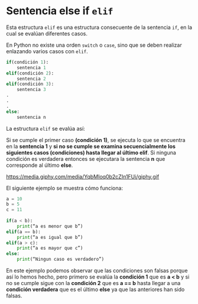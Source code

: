 # Sentencia else if `elif`
Esta estructura `elif` es una estructura consecuente de la sentencia  `if`, en la cual se evalúan diferentes casos.

En Python no existe una orden `switch` o `case`, sino que se deben realizar enlazando varios casos con `elif`.

```python
if(condición 1):
	sentencia 1
elif(condición 2):
	sentencia 2
elif(condición 3):
	sentencia 3
.
.
.
else:
	sentencia n
```
La estructura `elif` se evalúa así: 

Si se cumple el primer caso **(condición 1)**, se ejecuta lo que se encuentra en la **sentencia 1** y **si no se cumple se examina secuencialmente los siguientes casos (condiciones) hasta llegar al último elif**. Si ninguna condición es verdadera entonces se ejecutara la sentencia **n** que corresponde al último **else**. 

https://media.giphy.com/media/YqbMIoq0b2cZIn1FUi/giphy.gif																																							


El siguiente ejemplo se muestra cómo funciona:

```python
a = 10
b = 5
c = 11
 
if(a < b):
	print(“a es menor que b”)
elif(a == b):
	print(“a es igual que b”)
elif(a > c):
	print(“a es mayor que c”)
else:
	print(“Ningun caso es verdadero”)
```
En este ejemplo podemos observar que las condiciones son falsas porque así lo hemos hecho, pero primero se evalúa la **condición 1** que es **a < b** y si no se cumple sigue con la **condición 2** que es **a == b** hasta llegar a una **condición verdadera** que es el último **else** ya que las anteriores han sido falsas.
<!--stackedit_data:
eyJoaXN0b3J5IjpbMTQ1MDM0MTI3MywxMDMxNTYyNyw2MTc3Nz
k1NjcsLTkzNDIwODk1MywyMTMwMDE4M119
-->